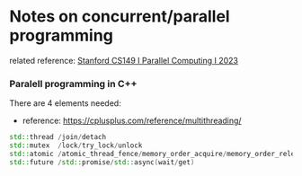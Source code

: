 # Notes on concurrent/parallel programming

related reference: [Stanford CS149 I Parallel Computing I 2023](https://www.youtube.com/watch?v=V1tINV2-9p4&list=PLoROMvodv4rMp7MTFr4hQsDEcX7Bx6Odp)

### Paralell programming in C++

There are 4 elements needed: 

- reference: https://cplusplus.com/reference/multithreading/

```c++
std::thread /join/detach
std::mutex  /lock/try_lock/unlock
std::atomic /atomic_thread_fence/memory_order_acquire/memory_order_release
std::future /std::promise/std::async(wait/get)
```


